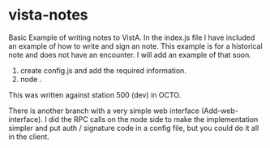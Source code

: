 # vista-notes
Basic Example of writing notes to VistA.  In the index.js file I have included an example of how to write and sign an note.   This example is for a historical note and does not have an encounter.  I will add an example of that soon. 

1) create config.js and add the required information. 
2) node .

This was written against station 500 (dev) in OCTO. 

There is another branch with a very simple web interface (Add-web-interface).  I did the RPC calls on the node side to make the implementation simpler and put auth / signature code in a config file, but you could do it all in the client. 
